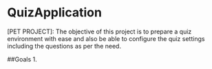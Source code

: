 # QuizApplication
[PET PROJECT]:  The objective of this project is to prepare a quiz environment with ease and also be able to configure the quiz settings including the questions as per the need.

##Goals
1. 

